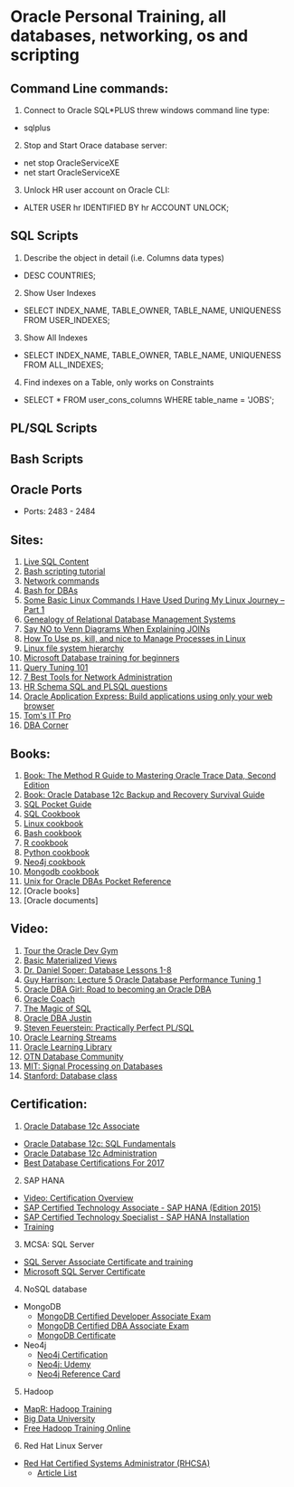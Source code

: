 # Oracle Personal Training, all databases, networking, os and scripting 

## Command Line commands:

1. Connect to Oracle SQL*PLUS threw windows command line type: 
  * sqlplus
  
  
2. Stop and Start Orace database server:
  * net stop OracleServiceXE
  * net start OracleServiceXE

  
3. Unlock HR user account on Oracle CLI:
  * ALTER USER hr IDENTIFIED BY hr ACCOUNT UNLOCK;

  
## SQL Scripts

1. Describe the object in detail (i.e. Columns data types)
  * DESC COUNTRIES;


2. Show User Indexes
  * SELECT INDEX_NAME, TABLE_OWNER, TABLE_NAME, UNIQUENESS FROM USER_INDEXES;

  
3. Show All Indexes
  * SELECT INDEX_NAME, TABLE_OWNER, TABLE_NAME, UNIQUENESS FROM ALL_INDEXES;

  
4. Find indexes on a Table, only works on Constraints
  * SELECT * FROM user_cons_columns WHERE table_name = 'JOBS';


## PL/SQL Scripts


## Bash Scripts


## Oracle Ports

* Ports: 2483 - 2484


## Sites:

1. [Live SQL Content](https://livesql.oracle.com/apex/livesql/file/toc.html)
2. [Bash scripting tutorial](https://bluepenguinlist.com/2016/11/04/bash-scripting-tutorial/?fromTwitterID=nixCraft)
3. [Network commands](https://blog.pandorafms.org/network-commands/)
4. [Bash for DBAs](https://amitzil.wordpress.com/2016/09/07/bash-for-dbas-part-1/)
5. [Some Basic Linux Commands I Have Used During My Linux Journey – Part 1](http://www.unixmen.com/basic-linux-commands-used-linux-journey/)
6. [Genealogy of Relational Database Management Systems](https://hpi.de/fileadmin/user_upload/fachgebiete/naumann/projekte/RDBMSGenealogy/RDBMS_Genealogy_V4_print.pdf)
7. [Say NO to Venn Diagrams When Explaining JOINs](https://blog.jooq.org/2016/07/05/say-no-to-venn-diagrams-when-explaining-joins/)
8. [How To Use ps, kill, and nice to Manage Processes in Linux](https://www.digitalocean.com/community/tutorials/how-to-use-ps-kill-and-nice-to-manage-processes-in-linux?utm_content=bufferd2197&utm_medium=social&utm_source=twitter.com&utm_campaign=buffer)
9. [Linux file system hierarchy](https://www.blackmoreops.com/2015/06/18/linux-file-system-hierarchy-v2-0/)
10. [Microsoft Database training for beginners](https://mva.microsoft.com/en-US/training-courses/database-fundamentals-8243?l=TEBiexJy_5904984382)
11. [Query Tuning 101](https://blogs.oracle.com/sql/entry/query_tuning_101_comparing_execution?utm_content=buffer88039&utm_medium=social&utm_source=twitter.com&utm_campaign=buffer)
12. [7 Best Tools for Network Administration](https://blogs.oracle.com/sql/entry/query_tuning_101_comparing_execution?utm_content=buffer88039&utm_medium=social&utm_source=twitter.com&utm_campaign=buffer)
13. [HR Schema SQL and PLSQL questions](http://www.srikanthtechnologies.com/oracle/dec9/hrqueries.html)
14. [Oracle Application Express: Build applications using only your web browser](https://apex.oracle.com/en/)
15. [Tom's IT Pro](http://www.tomsitpro.com/)
16. [DBA Corner](http://www.dbta.com/Columns/DBA-Corner/)

## Books:

1. [Book: The Method R Guide to Mastering Oracle Trace Data, Second Edition](https://books.google.ie/books?id=f---DAEACAAJ&dq=he+Method+R+Guide+to+MASTERING+ORACLE+TRACE+DATA&hl=en&sa=X&ved=0ahUKEwj60f-qu6jQAhVoIcAKHQYQDAIQ6AEIGjAA)
2. [Book: Oracle Database 12c Backup and Recovery Survival Guide](https://www.amazon.com/Oracle-Database-Recovery-Survival-ebook/dp/B00FF1PHAW%3FSubscriptionId%3DAKIAJBDF5XQBATGDX4VQ%26tag%3Dspea06-20%26linkCode%3Dxm2%26camp%3D2025%26creative%3D165953%26creativeASIN%3DB00FF1PHAW)
3. [SQL Pocket Guide](http://shop.oreilly.com/product/0636920013471.do)
4. [SQL Cookbook](http://shop.oreilly.com/product/9780596009762.do)
5. [Linux cookbook](http://shop.oreilly.com/product/9780596006402.do)
6. [Bash cookbook](http://shop.oreilly.com/product/9780596526788.do)
7. [R cookbook](http://shop.oreilly.com/product/9780596809164.do)
8. [Python cookbook](http://shop.oreilly.com/product/0636920027072.do)
9. [Neo4j cookbook](https://www.amazon.com/gp/product/178328725X/)
10. [Mongodb cookbook](https://www.amazon.com/MongoDB-Cookbook-Second-Cyrus-Dasadia/dp/1785289985/ref=sr_1_1?s=books&ie=UTF8&qid=1478778102&sr=1-1&keywords=Mongodb+cookbook)	
11. [Unix for Oracle DBAs Pocket Reference](https://www.amazon.com/Unix-Oracle-DBAs-Pocket-Reference-ebook/dp/B0026OR2VS/ref=sr_1_3?s=books&ie=UTF8&qid=1478778363&sr=1-3&keywords=Oracle+dba+scripts)
12. [Oracle books]		
13. [Oracle documents]	


## Video:

1. [Tour the Oracle Dev Gym](https://www.youtube.com/watch?v=FbHP7usHtzA)
2. [Basic Materialized Views](http://docs.oracle.com/database/121/DWHSG/basicmv.htm#DWHSG008)
3. [Dr. Daniel Soper: Database Lessons 1-8](https://www.youtube.com/watch?v=Xk3cgUdoieU)
4. [Guy Harrison: Lecture 5 Oracle Database Performance Tuning 1](https://www.youtube.com/watch?v=Ah1xjCl6Axg&index=9&list=PL070EB064AA22053F)
5. [Oracle DBA Girl: Road to becoming an Oracle DBA](https://www.youtube.com/watch?v=CfV2BUXPPcw&list=PLa6d4MyZlN5kEDluaHe4kMn0rvem-S3lX)
6. [Oracle Coach](https://www.youtube.com/user/oraclecoach/playlists)
7. [The Magic of SQL](https://www.youtube.com/channel/UCWeOtlakw8g01MrR8U4yYtg/playlists)
8. [Oracle DBA Justin](https://www.youtube.com/watch?v=28E37BUX6o8&index=8&list=PLMNHKeH57OwAxTDi25giHkLxzFlUbeXOE)
9. [Steven Feuerstein: Practically Perfect PL/SQL](https://www.youtube.com/channel/UCpJpLMRm452kVcie3RpINPw/playlists)
10. [Oracle Learning Streams](https://www.youtube.com/user/oraclelearningstream/playlists)
11. [Oracle Learning Library](https://www.youtube.com/user/OracleLearning/playlists)
12. [OTN Database Community](https://www.youtube.com/user/OTNDatabasechannel/videos)
13. [MIT: Signal Processing on Databases](https://www.youtube.com/watch?v=zNGKX-4PRsk&list=PLUl4u3cNGP62DPmPLrVyYfk3-Try_ftJJ)
14. [Stanford: Database class](https://www.youtube.com/watch?v=D-k-h0GuFmE&list=PL6hGtHedy2Z4EkgY76QOcueU8lAC4o6c3)


## Certification:

1. [Oracle Database 12c Associate](https://education.oracle.com/pls/web_prod-plq-dad/db_pages.getpage?page_id=654&get_params=p_id:248&p_org_id=1001&lang=US#tabs-1)
  * [Oracle Database 12c: SQL Fundamentals](http://education.oracle.com/pls/web_prod-plq-dad/db_pages.getpage?page_id=5001&get_params=p_exam_id:1Z0-061) 
  * [Oracle Database 12c Administration](http://education.oracle.com/pls/web_prod-plq-dad/db_pages.getpage?page_id=5001&get_params=p_exam_id:1Z0-075)
  * [Best Database Certifications For 2017](http://www.tomsitpro.com/articles/database-certifications,2-664.html)	
2. SAP HANA
  * [Video: Certification Overview](https://www.youtube.com/watch?v=GZa0GXwE9Mc)
  * [SAP Certified Technology Associate - SAP HANA (Edition 2015)](https://training.sap.com/shop/certification/c_hanatec151-sap-certified-technology-associate---sap-hana-edition-2015-g/)
  * [SAP Certified Technology Specialist - SAP HANA Installation](https://training.sap.com/shop/certification/e_hanains151-sap-certified-technology-specialist---sap-hana-installation-edition-2015-g/)
  * [Training](http://www.itconductor.com/blog/what-i-learned-completing-3-sap-hana-certification-exams-in-10-days)
3. MCSA: SQL Server 
  * [SQL Server Associate Certificate and training](https://www.microsoft.com/en-us/learning/mcsa-sql-2016-certification.aspx) 
  * [Microsoft SQL Server Certificate](https://www.microsoft.com/en-ie/learning/sql-certification.aspx)
4. NoSQL database
  * MongoDB
    * [MongoDB Certified Developer Associate Exam](https://university.mongodb.com/certification/developer/about)
	* [MongoDB Certified DBA Associate Exam](https://university.mongodb.com/certification/dba/about) 
	* [MongoDB Certificate](https://university.mongodb.com/courses/catalog) 
  * Neo4j
    * [Neo4j Certification](https://neo4j.com/graphacademy/neo4j-certification/)
    * [Neo4j: Udemy](https://www.udemy.com/neo4j_beginners1/)
	* [Neo4j Reference Card](http://neo4j.com/docs/cypher-refcard/current/)
5. Hadoop
  * [MapR: Hadoop Training](https://www.mapr.com/services/mapr-academy/big-data-hadoop-online-training-all)
  * [Big Data University](https://bigdatauniversity.com/)
  * [Free Hadoop Training Online](http://www.tomsitpro.com/articles/free-hadoop-training-online,1-2074.html)
6. Red Hat Linux Server
  * [Red Hat Certified Systems Administrator (RHCSA)](https://www.redhat.com/en/services/certification/rhcsa) 
    * [Article List](http://www.tomsitpro.com/articles/linux-certifications,2-654-5.html)

 
  
  